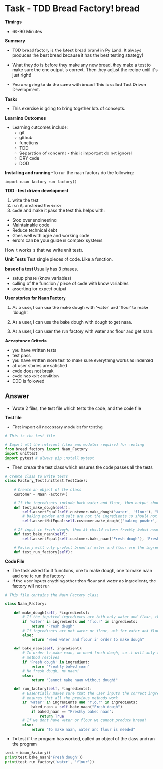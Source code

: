 # Task - TDD Bread Factory! bread

**Timings**
- 60-90 Minutes

**Summary**
- TDD bread factory is the latest bread brand in Py Land. It always produces the best bread because it has the best testing strategy!

- What they do is before they make any new bread, they make a test to make sure the end output is correct. Then they adjust the recipe until it's just right!

- You are going to do the same with bread! This is called Test Driven Development.

**Tasks**
- This exercise is going to bring together lots of concepts.

**Learning Outcomes**
- Learning outcomes include:
    - git
    - github
    - functions
    - TDD
    - Separation of concerns - this is important do not ignore!
    - DRY code
    - DOD

**Installing and running**
-To run the naan factory do the following:

`import naan factory
run factory()`

**TDD - test driven development**
1. write the test
2. run it, and read the error
3. code and make it pass the test
this helps with:
- Stop over engineering
- Maintainable code
- Reduce technical debt
- Goes well with agile and working code
- errors can be your guide in complex systems

How it works is that we write unit tests.

**Unit Tests**
Test single pieces of code. Like a function.

**base of a test**
Usually has 3 phases.
- setup phase (know variables)
- calling of the function / piece of code with know variables
- asserting for expect output

**User stories for Naan Factory**
1. As a user, I can use the make dough with 'water' and 'flour' to make 'dough'.

2. As a user, I can use the bake dough with dough to get naan.

3. As a user, I can user the run factory with water and flour and get naan.

**Acceptance Criteria**
- you have written tests
- test pass
- you have written more test to make sure everything works as indented
- all user stories are satisfied
- code does not break
- code has exit condition
- DOD is followed

## Answer
- Wrote 2 files, the test file which tests
the code, and the code file

**Test file**
- First import all necessary modules for testing
```python
# This is the test file

# Import all the relevant files and modules required for testing
from bread_factory import Naan_Factory
import unittest
import pytest # always pip install pytest
```
- Then create the test class which ensures
the code passes all the tests
```python
# Create class to write tests
class Factory_Test(unittest.TestCase):

    # Create an object of the class
    customer = Naan_Factory()

    # If the ingredients include both water and flour, then output should be fresh dough
    def test_make_dough(self):
        self.assertEqual(self.customer.make_dough('water', 'flour'), "Fresh dough")
        # baking powder and salt are not the ingredients so should not be equal
        self.assertNotEqual(self.customer.make_dough(['baking powder', 'salt']), "Fresh dough")

    # If input is fresh dough, then it should return freshly baked naan
    def test_bake_naan(self):
        self.assertEqual(self.customer.bake_naan('Fresh dough'), 'Freshly baked naan')

    # Factory will only product bread if water and flour are the ingredients
    def test_run_factory(self):
```

**Code File**
- The task asked for 3 functions, one to make
dough, one to make naan and one to run the factory.
- If the user inputs anything other than flour 
and water as ingredients, the factory will not
run
```python
# This file contains the Naan Factory class

class Naan_Factory:

    def make_dough(self, *ingredients):
        # If the inputted ingredients are both only water and flour, then we can make dough
        if 'water' in ingredients and 'flour' in ingredients:
            return "Fresh dough"
        # If ingredients are not water or flour, ask for water and flour input
        else:
            return "Need water and flour in order to make dough"

    def bake_naan(self, ingredient):
        # In order to make naan, we need fresh dough, so it will only run if the previous
        # method resolves
        if 'Fresh dough' in ingredient:
            return "Freshly baked naan"
        # No fresh dough, no naan!
        else:
            return "Cannot make naan without dough!"

    def run_factory(self, *ingredients):
        # Essentially makes sure that the user inputs the correct ingredients and this
        # ensures that all the previous methods work
        if 'water' in ingredients and 'flour' in ingredients:
            baked_naan = self.bake_naan("Fresh dough")
            if baked_naan == "Freshly baked naan":
                return True
        # If we dont have water or flour we cannot produce bread!
        else:
            return "To make naan, water and flour is needed"
```

- To test if the program has worked, called
an object of the class and ran the program
```python
test = Naan_Factory()
print(test.bake_naan('Fresh dough'))
print(test.run_factory('water', 'flour'))
```